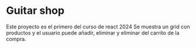 # Guitar shop
Este proyecto es el primero del curso de react 2024
Se muestra un grid con productos y el usuario puede añadir, eliminar y eliminar del carrito de la compra.

